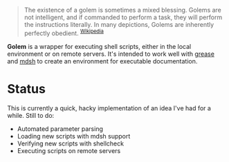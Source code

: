 > The existence of a golem is sometimes a mixed blessing. Golems are not intelligent, and if commanded to perform a task, they will perform the instructions literally. In many depictions, Golems are inherently perfectly obedient.
<sup>[Wikipedia](https://en.wikipedia.org/wiki/Golem)</sup>

**Golem** is a wrapper for executing shell scripts, either in the local environment or on remote servers. It's intended to work well with [grease](https://github.com/robsheldon/grease) and [mdsh](https://github.com/bashup/mdsh) to create an environment for executable documentation.

# Status

This is currently a quick, hacky implementation of an idea I've had for a while. Still to do:

* Automated parameter parsing
* Loading new scripts with mdsh support
* Verifying new scripts with shellcheck
* Executing scripts on remote servers
